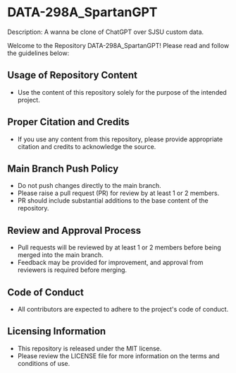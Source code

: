 # DATA-298A_SpartanGPT
Description: A wanna be clone of ChatGPT over SJSU custom data.

Welcome to the Repository DATA-298A_SpartanGPT! Please read and follow the guidelines below:

## Usage of Repository Content
- Use the content of this repository solely for the purpose of the intended project.

## Proper Citation and Credits
- If you use any content from this repository, please provide appropriate citation and credits to acknowledge the source.

## Main Branch Push Policy
- Do not push changes directly to the main branch.
- Please raise a pull request (PR) for review by at least 1 or 2 members.
- PR should include substantial additions to the base content of the repository.

## Review and Approval Process
- Pull requests will be reviewed by at least 1 or 2 members before being merged into the main branch.
- Feedback may be provided for improvement, and approval from reviewers is required before merging.

## Code of Conduct
- All contributors are expected to adhere to the project's code of conduct.

## Licensing Information
- This repository is released under the MIT license.
- Please review the LICENSE file for more information on the terms and conditions of use.


